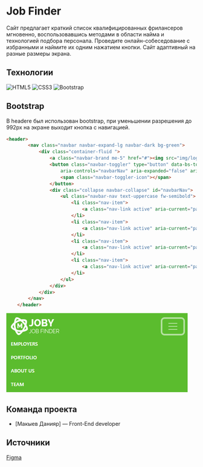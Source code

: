 # Job Finder
Сайт предлагает краткий список квалифицированных фрилансеров мгновенно, воспользовавшись  методами в области найма и технологией подбора персонала. Проведите онлайн-собеседование с избранными и наймите их одним нажатием кнопки.
Сайт адаптивный на разные размеры экрана.
## Технологии
![HTML5](https://img.shields.io/badge/html5-%23E34F26.svg?style=for-the-badge&logo=html5&logoColor=white)
![CSS3](https://img.shields.io/badge/css3-%231572B6.svg?style=for-the-badge&logo=css3&logoColor=white)
![Bootstrap](https://img.shields.io/badge/bootstrap-%238511FA.svg?style=for-the-badge&logo=bootstrap&logoColor=white)

## Bootstrap
В headere был использован bootstrap, при уменьшении разрешения до 992px на экране выходит кнопка с навигацией. 
``` html
<header>
        <nav class="navbar navbar-expand-lg navbar-dark bg-green">
            <div class="container-fluid ">
                <a class="navbar-brand me-5" href="#"><img src="img/logo.png" alt=""></a>
                <button class="navbar-toggler" type="button" data-bs-toggle="collapse" data-bs-target="#navbarNav"
                    aria-controls="navbarNav" aria-expanded="false" aria-label="Toggle navigation">
                    <span class="navbar-toggler-icon"></span>
                </button>
                <div class="collapse navbar-collapse" id="navbarNav">
                    <ul class="navbar-nav text-uppercase fw-semibold">
                        <li class="nav-item">
                            <a class="nav-link active" aria-current="page" href="#"> Employers </a>
                        </li>
                        <li class="nav-item">
                            <a class="nav-link active" aria-current="page" href="#"> Portfolio</a>
                        </li>
                        <li class="nav-item">
                            <a class="nav-link active" aria-current="page" href="#">About Us</a>
                        </li>
                        <li class="nav-item">
                            <a class="nav-link active" aria-current="page" href="#">Team</a>
                        </li>
                    </ul>
                </div>
            </div>
        </nav>
    </header>

```
![logo](img/nav-button-md.PNG)

## Команда проекта


- [Макыев Данияр] — Front-End developer

## Источники
[Figma](https://www.figma.com/file/4EwMYMyBDC4GzpM2D5LU88/product?type=design&node-id=1202-2&mode=design&t=HzIVnnn9dINidhz8-0)